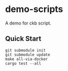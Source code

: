 # demo-scripts

A demo for ckb script.

## Quick Start

```
git submodule init
git submodule update
make all-via-docker
cargo test --all
```
